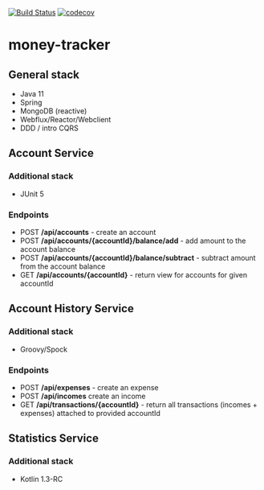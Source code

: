 [![Build Status](https://travis-ci.com/lukaszrys/money-tracker.svg?branch=develop)](https://travis-ci.com/lukaszrys/money-tracker)
[![codecov](https://codecov.io/gh/lukaszrys/money-tracker/branch/develop/graph/badge.svg)](https://codecov.io/gh/lukaszrys/money-tracker)
# money-tracker 

## General stack

* Java 11
* Spring
* MongoDB (reactive)
* Webflux/Reactor/Webclient
* DDD / intro CQRS

## Account Service

### Additional stack
* JUnit 5

### Endpoints
* POST **/api/accounts** - create an account
* POST **/api/accounts/{accountId}/balance/add** - add amount to the account balance
* POST **/api/accounts/{accountId}/balance/subtract** - subtract amount from the account balance
* GET **/api/accounts/{accountId}** - return view for accounts for given accountId

## Account History Service

### Additional stack
* Groovy/Spock

### Endpoints
* POST **/api/expenses** - create an expense
* POST **/api/incomes** create an income
* GET **/api/transactions/{accountId}** - return all transactions (incomes + expenses) attached to provided accountId


## Statistics Service

### Additional stack
* Kotlin 1.3-RC